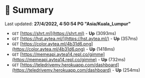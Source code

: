 # 📖 Summary
Last updated: **27/4/2022, 4:50:54 PG "Asia/Kuala_Lumpur"**

- `GET` [https://shrt.ml](https://shrt.ml) - **Up** (3093ms)
- `GET` [https://hst.aytea.ml/](https://hst.aytea.ml/) - **Up** (357ms)
- `GET` [https://color.aytea.ml/4b31d6.png](https://color.aytea.ml/4b31d6.png) - **Up** (1418ms)
- `GET` [https://memeapi.aytea14.repl.co/gimme](https://memeapi.aytea14.repl.co/gimme) - **Up** (732ms)
- `GET` [https://teledrivemy.herokuapp.com/dashboard](https://teledrivemy.herokuapp.com/dashboard) - **Up** (254ms)
